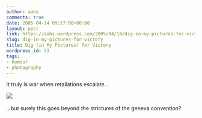```yaml
---
author: aabs
comments: true
date: 2005-04-14 09:17:00+00:00
layout: post
link: https://aabs.wordpress.com/2005/04/14/dig-in-my-pictures-for-victory/
slug: dig-in-my-pictures-for-victory
title: Dig (in My Pictures) for Victory
wordpress_id: 53
tags:
- humour
- photography
---
```


It truly is war when retaliations escalate...

![](http://www.asra18.dsl.pipex.com/gallery/gallery12/Bren.gif) 

...but surely this goes beyond the strictures of the geneva convention?
